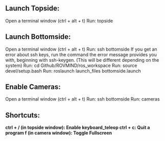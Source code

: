 ## Launch Topside:
Open a terminal window (ctrl + alt + t)
Run: topside
## Launch Bottomside:
Open a terminal window (ctrl + alt + t)
Run: ssh bottomside
If you get an error about ssh keys, run the command the error message provides you with, beginning with ssh-keygen. (This will be different depending on the system)
Run: cd Github/ROVMIND/ros_workspace
Run: source devel/setup.bash
Run: roslaunch launch_files bottomside.launch
## Enable Cameras:
Open a terminal window (ctrl + alt + t)
Run: ssh bottomside
Run: cameras
## Shortcuts:
**ctrl + / (in topside window): Enable keyboard_teleop
ctrl + c: Quit a program
f (in camera window): Toggle Fullscreen**
